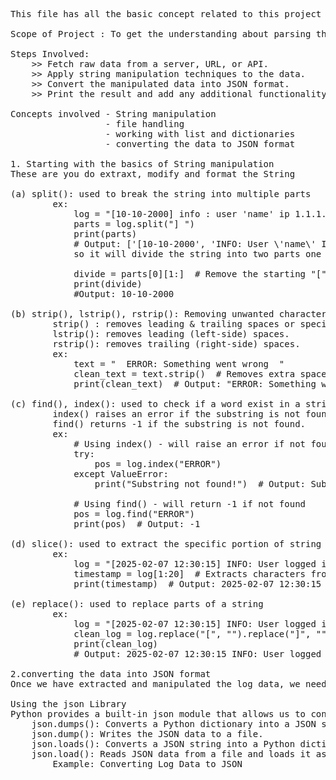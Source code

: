 <pre>
This file has all the basic concept related to this project 

Scope of Project : To get the understanding about parsing the logs and converting it into JSON format

Steps Involved:
    >> Fetch raw data from a server, URL, or API.
    >> Apply string manipulation techniques to the data.
    >> Convert the manipulated data into JSON format.
    >> Print the result and add any additional functionality.
                
Concepts involved - String manipulation 
                  - file handling
                  - working with list and dictionaries
                  - converting the data to JSON format

1. Starting with the basics of String manipulation
These are you do extraxt, modify and format the String

(a) split(): used to break the string into multiple parts
        ex: 
            log = "[10-10-2000] info : user 'name' ip 1.1.1.1"
            parts = log.split("] ")
            print(parts)            
            # Output: ['[10-10-2000', 'INFO: User \'name\' IP 1.1.1.1']
            so it will divide the string into two parts one will be date and other will be info

            divide = parts[0][1:]  # Remove the starting "[" and goes till "]"
            print(divide)
            #Output: 10-10-2000

(b) strip(), lstrip(), rstrip(): Removing unwanted character
        strip() : removes leading & trailing spaces or specific characters.
        lstrip(): removes leading (left-side) spaces.        
        rstrip(): removes trailing (right-side) spaces.
        ex:
            text = "  ERROR: Something went wrong  "
            clean_text = text.strip()  # Removes extra spaces
            print(clean_text)  # Output: "ERROR: Something went wrong"

(c) find(), index(): used to check if a word exist in a string
        index() raises an error if the substring is not found. So we usually use it in try and except block
        find() returns -1 if the substring is not found.    
        ex: 
            # Using index() - will raise an error if not found
            try:
                pos = log.index("ERROR")
            except ValueError:
                print("Substring not found!")  # Output: Substring not found!

            # Using find() - will return -1 if not found
            pos = log.find("ERROR")
            print(pos)  # Output: -1

(d) slice(): used to extract the specific portion of string
        ex:
            log = "[2025-02-07 12:30:15] INFO: User logged in"
            timestamp = log[1:20]  # Extracts characters from index 1 to 20
            print(timestamp)  # Output: 2025-02-07 12:30:15

(e) replace(): used to replace parts of a string
        ex:
            log = "[2025-02-07 12:30:15] INFO: User logged in"
            clean_log = log.replace("[", "").replace("]", "")  # Remove brackets
            print(clean_log)
            # Output: 2025-02-07 12:30:15 INFO: User logged in

2.converting the data into JSON format
Once we have extracted and manipulated the log data, we need to store it in JSON format.

Using the json Library
Python provides a built-in json module that allows us to convert Python dictionaries (or lists) into JSON format. The key functions we will use are:
    json.dumps(): Converts a Python dictionary into a JSON string.
    json.dump(): Writes the JSON data to a file.
    json.loads(): Converts a JSON string into a Python dictionary.
    json.load(): Reads JSON data from a file and loads it as a dictionary.
        Example: Converting Log Data to JSON
</pre>

